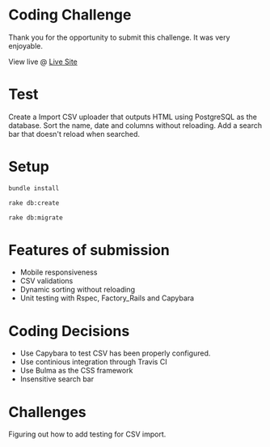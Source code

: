 # Coding Challenge

Thank you for the opportunity to submit this challenge. It was very enjoyable.

View live @ [Live Site](https://sentia-coding-test.herokuapp.com)

# Test

Create a Import CSV uploader that outputs HTML using PostgreSQL as the database. Sort the name, date and columns without reloading. Add a search bar that doesn't reload when searched.

# Setup

```bash
bundle install
```

```bash
rake db:create
```

```bash
rake db:migrate
```

# Features of submission

- Mobile responsiveness
- CSV validations
- Dynamic sorting without reloading
- Unit testing with Rspec, Factory_Rails and Capybara

# Coding Decisions

- Use Capybara to test CSV has been properly configured.
- Use continious integration through Travis CI
- Use Bulma as the CSS framework
- Insensitive search bar

# Challenges

Figuring out how to add testing for CSV import.
